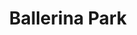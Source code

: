 ---
pid: ns64
title: Ballerina Park
location_transcription: Franford b/w Thompson & Jefferson
coordinates: "[-75.135120535304, 39.982815533459]"
zipcode: '19125'
gen_neighborhood: River Wards
neighborhood: Fishtown,Kensington
outside_phl: 
age: '61'
age_range: 60-69
instagram: 
image_file_name: ns_64.jpg
proposal_transcription: |-
  '-Fountain of a ballerina w/ water coming out of her hands
  -flowers around it
  -section for kids to play in
  -love seats for couples & senior citizens
  -//Dancing in the rain//-style lantern street lights (different colored lights for xmas)
topic: Unknown
topic_summary: '0'
type: Fountain
keywords_other: 
credit: Miriam de Jesus
image_labels: 
twitter: 
facebook: 
permalink: "/monuments/ns64/"
layout: item-page
---
